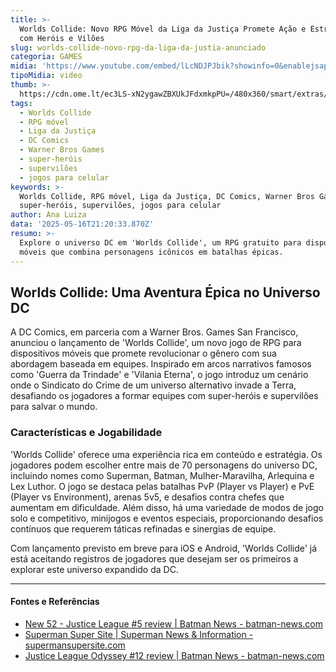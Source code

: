 ```yaml
---
title: >-
  Worlds Collide: Novo RPG Móvel da Liga da Justiça Promete Ação e Estratégia
  com Heróis e Vilões
slug: worlds-collide-novo-rpg-da-liga-da-justia-anunciado
categoria: GAMES
midia: 'https://www.youtube.com/embed/lLcNDJPJbik?showinfo=0&enablejsapi=1'
tipoMidia: video
thumb: >-
  https://cdn.ome.lt/ec3LS-xN2ygawZBXUkJFdxmkpPU=/480x360/smart/extras/conteudos/Captura_de_tela_2025-05-16_172740.png
tags:
  - Worlds Collide
  - RPG móvel
  - Liga da Justiça
  - DC Comics
  - Warner Bros Games
  - super-heróis
  - supervilões
  - jogos para celular
keywords: >-
  Worlds Collide, RPG móvel, Liga da Justiça, DC Comics, Warner Bros Games,
  super-heróis, supervilões, jogos para celular
author: Ana Luiza
data: '2025-05-16T21:20:33.870Z'
resumo: >-
  Explore o universo DC em 'Worlds Collide', um RPG gratuito para dispositivos
  móveis que combina personagens icônicos em batalhas épicas.
---
```


## Worlds Collide: Uma Aventura Épica no Universo DC

A DC Comics, em parceria com a Warner Bros. Games San Francisco, anunciou o lançamento de 'Worlds Collide', um novo jogo de RPG para dispositivos móveis que promete revolucionar o gênero com sua abordagem baseada em equipes. Inspirado em arcos narrativos famosos como 'Guerra da Trindade' e 'Vilania Eterna', o jogo introduz um cenário onde o Sindicato do Crime de um universo alternativo invade a Terra, desafiando os jogadores a formar equipes com super-heróis e supervilões para salvar o mundo.

### Características e Jogabilidade

'Worlds Collide' oferece uma experiência rica em conteúdo e estratégia. Os jogadores podem escolher entre mais de 70 personagens do universo DC, incluindo nomes como Superman, Batman, Mulher-Maravilha, Arlequina e Lex Luthor. O jogo se destaca pelas batalhas PvP (Player vs Player) e PvE (Player vs Environment), arenas 5v5, e desafios contra chefes que aumentam em dificuldade. Além disso, há uma variedade de modos de jogo solo e competitivo, minijogos e eventos especiais, proporcionando desafios contínuos que requerem táticas refinadas e sinergias de equipe.

Com lançamento previsto em breve para iOS e Android, 'Worlds Collide' já está aceitando registros de jogadores que desejam ser os primeiros a explorar este universo expandido da DC.

---

#### Fontes e Referências

- [New 52 - Justice League #5 review | Batman News - batman-news.com](https://batman-news.com/2012/01/25/new-52-justice-league-5-review/)
- [Superman Super Site | Superman News & Information - supermansupersite.com](https://www.supermansupersite.com/)
- [Justice League Odyssey #12 review | Batman News - batman-news.com](https://batman-news.com/2019/08/14/justice-league-odyssey-12-review/)

